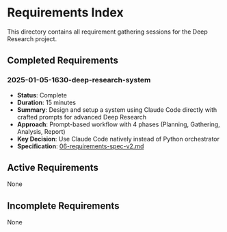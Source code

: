 # Requirements Index

This directory contains all requirement gathering sessions for the Deep Research project.

## Completed Requirements

### 2025-01-05-1630-deep-research-system
- **Status**: Complete
- **Duration**: 15 minutes
- **Summary**: Design and setup a system using Claude Code directly with crafted prompts for advanced Deep Research
- **Approach**: Prompt-based workflow with 4 phases (Planning, Gathering, Analysis, Report)
- **Key Decision**: Use Claude Code natively instead of Python orchestrator
- **Specification**: [06-requirements-spec-v2.md](2025-01-05-1630-deep-research-system/06-requirements-spec-v2.md)

## Active Requirements
None

## Incomplete Requirements
None